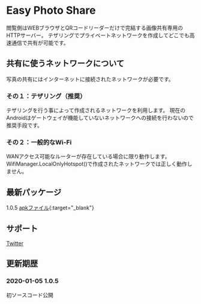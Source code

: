 # Easy Photo Share

閲覧側はWEBブラウザとQRコードリーダーだけで完結する画像共有専用のHTTPサーバー。
テザリングでプライベートネットワークを作成してどこでも高速通信で共有が可能です。
<br>

## 共有に使うネットワークについて
写真の共有にはインターネットに接続されたネットワークが必要です。

### その１：テザリング（推奨）
テザリングを行う事によって作成されるネットワークを利用します。
現在のAndroidはゲートウェイが機能していないネットワークへの接続を行わないので推奨手段です。

### その２：一般的なWi-Fi
WANアクセス可能なルーターが存在している場合に限り動作します。
WifiManager.LocalOnlyHotspot()で作成されたネットワークでは正しく動作しません。
<br>

## 最新パッケージ
1.0.5
[apkファイル](./blob/master/app/release/){:target="_blank"}
<br>

## サポート
[Twitter](https://twitter.com/xenncamcos)
<br>

## 更新期歴

### 2020-01-05 1.0.5
初ソースコード公開
